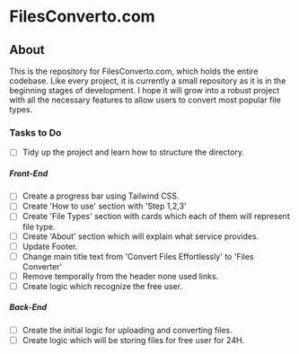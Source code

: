 # FilesConverto.com

## About

This is the repository for FilesConverto.com, which holds the entire codebase. Like every project, it is currently a small repository as it is in the beginning stages of development. I hope it will grow into a robust project with all the necessary features to allow users to convert most popular file types.

### Tasks to Do

- [ ] Tidy up the project and learn how to structure the directory.

##### Front-End

- [ ] Create a progress bar using Tailwind CSS.
- [ ] Create 'How to use' section with 'Step 1,2,3'
- [ ] Create 'File Types' section with cards which each of them will represent file type.
- [ ] Create 'About' section which will explain what service provides.
- [ ] Update Footer.
- [ ] Change main title text from 'Convert Files Effortlessly' to 'Files Converter'
- [ ] Remove temporally from the header none used links.
- [ ] Create logic which recognize the free user.

##### Back-End

- [ ] Create the initial logic for uploading and converting files.
- [ ] Create logic which will be storing files for free user for 24H.
